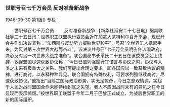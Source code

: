### 世职号召七千万会员  反对准备新战争

1946-09-30
第1版()
专栏：

　　世职号召七千万会员
　　反对准备新战争
    【新华社延安二十七日电】据美联社等二十五日讯：世界职工联盟执行委员会近在加拿大蒙特利尔召开季会，现已开会并作出决议宣称：“法西斯与反动势力威胁世界和平”，号召“全世界工人携起手来，为反对第三次世界大战而奋斗”。该决议并号召“七千万会员明告各该国政府，决心反对另一次世界大战之准备”。联合国秘书长莱氏二十五日在该委员会会上致辞，敦促盟国尽速获致协议称：“今日已值列强履行其诺言与协议之时，协议与人类之未来有极重大之关系，我们可提出合理之要求，即各国应以一致获致协议的精神，进行商讨，以永释种种异见。联合国拥有特殊权利，可要求列强继续商讨，尽速获致协议。”他指出“当前之国际政治形势，实无足惊奇，今日之悲观情调，实起于人民对战时盟国合作未能持续到底之失望。我人不应因战时未有的异见之在今日显现而表示惊慌。”按世界职工联盟于今年二月于巴黎正式成立，为战后世界职工的新的国际组织。
